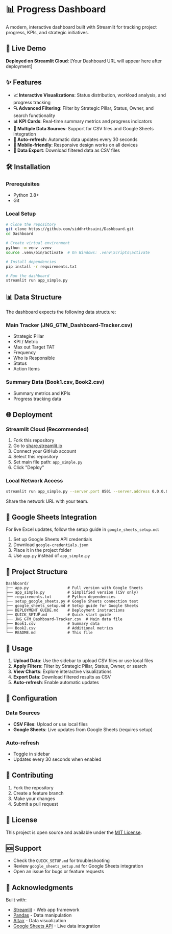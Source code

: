 
# 📊 Progress Dashboard

A modern, interactive dashboard built with Streamlit for tracking project progress, KPIs, and strategic initiatives.

## 🚀 Live Demo

**Deployed on Streamlit Cloud**: [Your Dashboard URL will appear here after deployment]

## ✨ Features

- **📈 Interactive Visualizations**: Status distribution, workload analysis, and progress tracking
- **🔍 Advanced Filtering**: Filter by Strategic Pillar, Status, Owner, and search functionality
- **📊 KPI Cards**: Real-time summary metrics and progress indicators
- **📁 Multiple Data Sources**: Support for CSV files and Google Sheets integration
- **🔄 Auto-refresh**: Automatic data updates every 30 seconds
- **📱 Mobile-friendly**: Responsive design works on all devices
- **💾 Data Export**: Download filtered data as CSV files

## 🛠️ Installation

### Prerequisites
- Python 3.8+
- Git

### Local Setup
```bash
# Clone the repository
git clone https://github.com/siddhrthsaini/Dashboard.git
cd Dashboard

# Create virtual environment
python -m venv .venv
source .venv/bin/activate  # On Windows: .venv\Scripts\activate

# Install dependencies
pip install -r requirements.txt

# Run the dashboard
streamlit run app_simple.py
```

## 📊 Data Structure

The dashboard expects the following data structure:

### Main Tracker (JNG_GTM_Dashboard-Tracker.csv)
- Strategic Pillar
- KPI / Metric
- Max out Target TAT
- Frequency
- Who is Responsible
- Status
- Action Items

### Summary Data (Book1.csv, Book2.csv)
- Summary metrics and KPIs
- Progress tracking data

## 🌐 Deployment

### Streamlit Cloud (Recommended)
1. Fork this repository
2. Go to [share.streamlit.io](https://share.streamlit.io)
3. Connect your GitHub account
4. Select this repository
5. Set main file path: `app_simple.py`
6. Click "Deploy"

### Local Network Access
```bash
streamlit run app_simple.py --server.port 8501 --server.address 0.0.0.0
```
Share the network URL with your team.

## 🔗 Google Sheets Integration

For live Excel updates, follow the setup guide in `google_sheets_setup.md`:

1. Set up Google Sheets API credentials
2. Download `google-credentials.json`
3. Place it in the project folder
4. Use `app.py` instead of `app_simple.py`

## 📁 Project Structure

```
Dashboard/
├── app.py                 # Full version with Google Sheets
├── app_simple.py          # Simplified version (CSV only)
├── requirements.txt       # Python dependencies
├── setup_google_sheets.py # Google Sheets connection test
├── google_sheets_setup.md # Setup guide for Google Sheets
├── DEPLOYMENT_GUIDE.md    # Deployment instructions
├── QUICK_SETUP.md         # Quick start guide
├── JNG_GTM_Dashboard-Tracker.csv  # Main data file
├── Book1.csv              # Summary data
├── Book2.csv              # Additional metrics
└── README.md              # This file
```

## 🎯 Usage

1. **Upload Data**: Use the sidebar to upload CSV files or use local files
2. **Apply Filters**: Filter by Strategic Pillar, Status, Owner, or search
3. **View Charts**: Explore interactive visualizations
4. **Export Data**: Download filtered results as CSV
5. **Auto-refresh**: Enable automatic updates

## 🔧 Configuration

### Data Sources
- **CSV Files**: Upload or use local files
- **Google Sheets**: Live updates from Google Sheets (requires setup)

### Auto-refresh
- Toggle in sidebar
- Updates every 30 seconds when enabled

## 🤝 Contributing

1. Fork the repository
2. Create a feature branch
3. Make your changes
4. Submit a pull request

## 📄 License

This project is open source and available under the [MIT License](LICENSE).

## 🆘 Support

- Check the `QUICK_SETUP.md` for troubleshooting
- Review `google_sheets_setup.md` for Google Sheets integration
- Open an issue for bugs or feature requests

## 🎉 Acknowledgments

Built with:
- [Streamlit](https://streamlit.io/) - Web app framework
- [Pandas](https://pandas.pydata.org/) - Data manipulation
- [Altair](https://altair-viz.github.io/) - Data visualization
- [Google Sheets API](https://developers.google.com/sheets/api) - Live data integration
